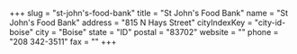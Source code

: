 +++
slug = "st-john's-food-bank"
title = "St John's Food Bank"
name = "St John's Food Bank"
address = "815 N Hays Street"
cityIndexKey = "city-id-boise"
city = "Boise"
state = "ID"
postal = "83702"
website = ""
phone = "208 342-3511"
fax = ""
+++
